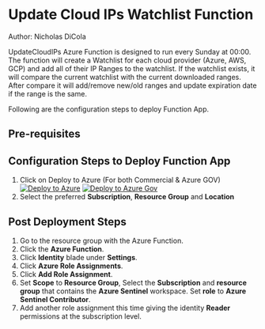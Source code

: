 # Update Cloud IPs Watchlist Function
Author: Nicholas DiCola

 UpdateCloudIPs Azure Function is designed to run every Sunday at 00:00.  The function will create a Watchlist for each cloud provider (Azure, AWS, GCP) and add all of their IP Ranges to the watchlist.  If the watchlist exists, it will compare the current watchlist with the current downloaded ranges. After compare it will add/remove new/old ranges and update expiration date if the range is the same.

Following are the configuration steps to deploy Function App.

## **Pre-requisites**

## Configuration Steps to Deploy Function App
1. Click on Deploy to Azure (For both Commercial & Azure GOV)
[![Deploy to Azure](https://aka.ms/deploytoazurebutton)](https://portal.azure.com/#create/Microsoft.Template/uri/https%3A%2F%2Fraw.githubusercontent.com%2FYaniv-Shasha%2FAzure-Sentinel%2Fmaster%2FWatchlists%2FUpdateCloudIPs%2Fazuredeploy.json)
[![Deploy to Azure Gov](https://aka.ms/deploytoazuregovbutton)](https://portal.azure.com/#create/Microsoft.Template/uri/https%3A%2F%2Fraw.githubusercontent.com%2FAzure%2FAzure-Sentinel%2Fmaster%2FWatchlists%2FUpdateCloudIPs%2Fazuredeploy.json)
2. Select the preferred **Subscription**, **Resource Group** and **Location**  

## Post Deployment Steps
1. Go to the resource group with the Azure Function.
2. Click the **Azure Function**.
3. Click **Identity** blade under **Settings**.
4. Click **Azure Role Assignments**.
6. Click **Add Role Assignment**.
7. Set **Scope** to **Resource Group**, Select the **Subscription** and **resource group** that contains the **Azure Sentinel** workspace. Set **role** to **Azure Sentinel Contributor**.
8. Add another role assignment this time giving the identity **Reader** permissions at the subscription level.  